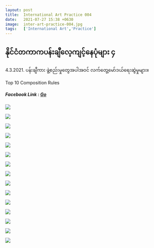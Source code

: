 ```yaml
---
layout: post
title:  International Art Practice 004
date:   2021-07-27 15:38 +0630
image:  inter-art-practice-004.jpg
tags:   ['International Art','Practice']
---
```

## နိုင်ငံတကာကပန်းချီလေ့ကျင့်နေပုံများ ၄
4.3.2021. ပန်းချီကား ဖွဲ့စည်းမှုတွေအပါအဝင် လက်တွေ့မော်ဒယ်ရေးဆွဲမှုများ။

Top 10 Composition Rules
##### Facebook Link : [Go](https://www.facebook.com/groups/243207936740930/posts/358500161878373/)

![]({{site.baseurl}}/img/inter-art-practice-004/01.jpg)

![]({{site.baseurl}}/img/inter-art-practice-004/15.jpg)

![]({{site.baseurl}}/img/inter-art-practice-004/02.jpg)

![]({{site.baseurl}}/img/inter-art-practice-004/03.jpg)

![]({{site.baseurl}}/img/inter-art-practice-004/04.jpg)

![]({{site.baseurl}}/img/inter-art-practice-004/05.jpg)

![]({{site.baseurl}}/img/inter-art-practice-004/06.jpg)

![]({{site.baseurl}}/img/inter-art-practice-004/07.jpg)

![]({{site.baseurl}}/img/inter-art-practice-004/08.jpg)

![]({{site.baseurl}}/img/inter-art-practice-004/09.jpg)

![]({{site.baseurl}}/img/inter-art-practice-004/10.jpg)

![]({{site.baseurl}}/img/inter-art-practice-004/11.jpg)

![]({{site.baseurl}}/img/inter-art-practice-004/12.jpg)

![]({{site.baseurl}}/img/inter-art-practice-004/13.jpg)

![]({{site.baseurl}}/img/inter-art-practice-004/14.jpg)
